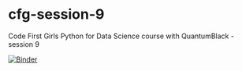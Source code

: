 # cfg-session-9
Code First Girls Python for Data Science course with QuantumBlack - session 9

[![Binder](https://mybinder.org/badge_logo.svg)](https://mybinder.org/v2/gh/EmilyJonesQB/cfg-session-9/master?urlpath=https%3A%2F%2Fgithub.com%2FEmilyJonesQB%2Fcfg-session-9%2Fblob%2Fmaster%2F5_predictive_analysis_updated.ipynb)
